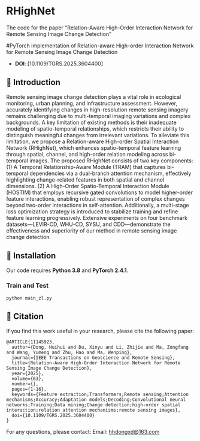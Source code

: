 # RHighNet
The code for the paper "Relation-Aware High-Order Interaction Network for Remote Sensing Image Change Detection"

#PyTorch implementation of Relation-aware High-order Interaction Network for Remote Sensing Image Change Detection
- **DOI**: [10.1109/TGRS.2025.3604400]

## 📝 Introduction
Remote sensing image change detection plays a vital role in ecological monitoring, urban planning, and infrastructure assessment. However, accurately identifying changes in high-resolution remote sensing imagery remains challenging due to multi-temporal imaging variations and complex backgrounds. A key limitation of existing methods is their inadequate modeling of spatio-temporal relationships, which restricts their ability to distinguish meaningful changes from irrelevant variations. To alleviate  this limitation, we propose a Relation-aware High-order Spatial Interaction Network (RHighNet), which enhances spatio-temporal feature learning through spatial, channel, and high-order relation modeling across bi-temporal images.
The proposed RHighNet consists of two key components: (1) A Temporal Relationship-Aware Module (TRAM) that captures bi-temporal dependencies via a dual-branch attention mechanism, effectively highlighting change-related features in both spatial and channel dimensions. (2) A High-Order Spatio-Temporal Interaction Module (HOSTIM) that employs recursive gated convolutions to model higher-order feature interactions, enabling robust representation of complex changes beyond two-order interactions in self-attention. Additionally, a multi-stage loss optimization strategy is introduced to stabilize training and refine feature learning progressively.
Extensive experiments on four benchmark datasets—LEVIR-CD, WHU-CD, SYSU, and CDD—demonstrate the effectiveness and superiority of our method in remote sensing image change detection.

## 🚀 Installation
Our code requires **Python 3.8** and **PyTorch 2.4.1**.

### Train and Test
```
python main_zl.py
```

## 📖 Citation
If you find this work useful in your research, please cite the following paper:
```
@ARTICLE{11145923,
  author={Dong, Huihui and Du, Xinyu and Li, Zhijie and Ma, Zongfang and Wang, Yumeng and Zhu, Hao and Ma, Wenping},
  journal={IEEE Transactions on Geoscience and Remote Sensing}, 
  title={Relation-Aware High-Order Interaction Network for Remote Sensing Image Change Detection}, 
  year={2025},
  volume={63},
  number={},
  pages={1-16},
  keywords={Feature extraction;Transformers;Remote sensing;Attention mechanisms;Accuracy;Adaptation models;Decoding;Convolutional neural networks;Training;Data mining;Change detection;high-order spatial interaction;relation attention mechanisms;remote sensing images},
  doi={10.1109/TGRS.2025.3604400}
}
```

For any questions, please contact: Email: hhdongxd@163.com
